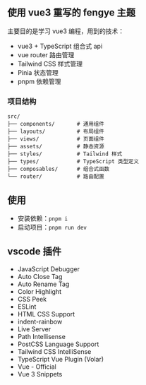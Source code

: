 ## 使用 vue3 重写的 fengye 主题
主要目的是学习 vue3 编程，用到的技术：
- vue3 + TypeScript  组合式 api
- vue router 路由管理
- Tailwind CSS  样式管理
- Pinia  状态管理
- pnpm  依赖管理

### 项目结构
  ```
  src/
  ├── components/       # 通用组件
  ├── layouts/          # 布局组件
  ├── views/            # 页面组件
  ├── assets/           # 静态资源
  ├── styles/           # Tailwind 样式
  ├── types/            # TypeScript 类型定义
  ├── composables/      # 组合式函数
  └── router/           # 路由配置
  ```


## 使用
- 安装依赖：`pnpm i`
- 启动项目：`pnpm run dev`


## vscode 插件
- JavaScript Debugger
- Auto Close Tag
- Auto Rename Tag
- Color Highlight
- CSS Peek
- ESLint
- HTML CSS Support
- indent-rainbow
- Live Server
- Path Intellisense
- PostCSS Language Support
- Tailwind CSS IntelliSense
- TypeScript Vue Plugin (Volar)
- Vue - Official
- Vue 3 Snippets